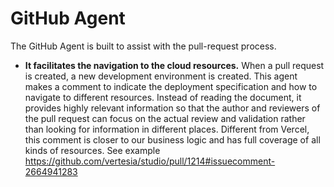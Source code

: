 # GitHub Agent

The GitHub Agent is built to assist with the pull-request process.

* **It facilitates the navigation to the cloud resources.** When a pull request is created, a new development environment is created. This agent makes a comment to indicate the deployment specification and how to navigate to different resources. Instead of reading the document, it provides highly relevant information so that the author and reviewers of the pull request can focus on the actual review and validation rather than looking for information in different places. Different from Vercel, this comment is closer to our business logic and has full coverage of all kinds of resources. See example https://github.com/vertesia/studio/pull/1214#issuecomment-2664941283

